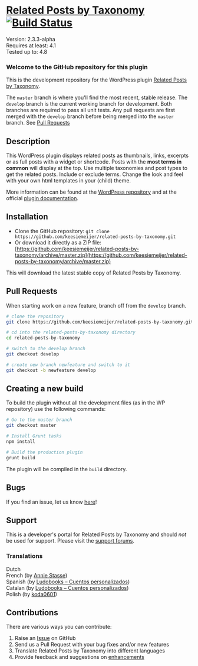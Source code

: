 # [Related Posts by Taxonomy](http://keesiemeijer.wordpress.com/related-posts-by-taxonomy) [![Build Status](https://travis-ci.org/keesiemeijer/related-posts-by-taxonomy.svg?branch=develop)](http://travis-ci.org/keesiemeijer/related-posts-by-taxonomy) #

Version:           2.3.3-alpha  
Requires at least: 4.1  
Tested up to:      4.8  

### Welcome to the GitHub repository for this plugin ###
This is the development repository for the WordPress plugin [Related Posts by Taxonomy](https://wordpress.org/plugins/related-posts-by-taxonomy).

The `master` branch is where you'll find the most recent, stable release.
The `develop` branch is the current working branch for development. Both branches are required to pass all unit tests. Any pull requests are first merged with the `develop` branch before being merged into the `master` branch. See [Pull Requests](https://github.com/keesiemeijer/related-posts-by-taxonomy/tree/develop#pull-requests)

## Description ##
This WordPress plugin displays related posts as thumbnails, links, excerpts or as full posts with a widget or shortcode. Posts with the **most terms in common** will display at the top. Use multiple taxonomies and post types to get the related posts. Include or exclude terms. Change the look and feel with your own html templates in your (child) theme.

More information can be found at the [WordPress repository](https://wordpress.org/plugins/related-posts-by-taxonomy) and at the official [plugin documentation](http://keesiemeijer.wordpress.com/related-posts-by-taxonomy/).

## Installation ##

* Clone the GitHub repository: `git clone https://github.com/keesiemeijer/related-posts-by-taxonomy.git`
* Or download it directly as a ZIP file: [https://github.com/keesiemeijer/related-posts-by-taxonomy/archive/master.zip](https://github.com/keesiemeijer/related-posts-by-taxonomy/archive/master.zip)

This will download the latest stable copy of Related Posts by Taxonomy.

## Pull Requests ##
When starting work on a new feature, branch off from the `develop` branch.
```bash
# clone the repository
git clone https://github.com/keesiemeijer/related-posts-by-taxonomy.git

# cd into the related-posts-by-taxonomy directory
cd related-posts-by-taxonomy

# switch to the develop branch
git checkout develop

# create new branch newfeature and switch to it
git checkout -b newfeature develop
```

## Creating a new build ##
To build the plugin without all the development files (as in the WP repository) use the following commands:
```bash
# Go to the master branch
git checkout master

# Install Grunt tasks
npm install

# Build the production plugin
grunt build
```
The plugin will be compiled in the `build` directory.

## Bugs ##
If you find an issue, let us know [here](https://github.com/keesiemeijer/related-posts-by-taxonomy/issues?state=open)!

## Support ##
This is a developer's portal for Related Posts by Taxonomy and should _not_ be used for support. Please visit the [support forums](https://wordpress.org/support/plugin/related-posts-by-taxonomy).

### Translations ###
Dutch  
French (by [Annie Stasse](http://www.artisanathai.fr/))  
Spanish (by [Ludobooks – Cuentos personalizados](http://www.ludobooks.com))  
Catalan (by [Ludobooks – Cuentos personalizados](http://www.ludobooks.com))  
Polish (by [koda0601](http://rekolekcje.net.pl/))  

## Contributions ##

There are various ways you can contribute:

1. Raise an [Issue](https://github.com/keesiemeijer/related-posts-by-taxonomy/issues) on GitHub
2. Send us a Pull Request with your bug fixes and/or new features
3. Translate Related Posts by Taxonomy into different languages
4. Provide feedback and suggestions on [enhancements](https://github.com/keesiemeijer/related-posts-by-taxonomy/issues?direction=desc&labels=Enhancement&page=1&sort=created&state=open)